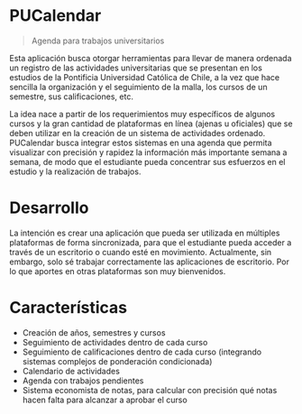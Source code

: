 # PUCalendar

> Agenda para trabajos universitarios

Esta aplicación busca otorgar herramientas para llevar de manera ordenada un registro de las actividades universitarias que se presentan en los estudios de la Pontificia Universidad Católica de Chile, a la vez que hace sencilla la organización y el seguimiento de la malla, los cursos de un semestre, sus calificaciones, etc.

La idea nace a partir de los requerimientos muy específicos de algunos cursos y la gran cantidad de plataformas en línea (ajenas u oficiales) que se deben utilizar en la creación de un sistema de actividades ordenado. PUCalendar busca integrar estos sistemas en una agenda que permita visualizar con precisión y rapidez la información más importante semana a semana, de modo que el estudiante pueda concentrar sus esfuerzos en el estudio y la realización de trabajos.

# Desarrollo

La intención es crear una aplicación que pueda ser utilizada en múltiples plataformas de forma sincronizada, para que el estudiante pueda acceder a través de un escritorio o cuando esté en movimiento. Actualmente, sin embargo, solo sé trabajar correctamente las aplicaciones de escritorio. Por lo que aportes en otras plataformas son muy bienvenidos.

# Características

 - Creación de años, semestres y cursos
 - Seguimiento de actividades dentro de cada curso
 - Seguimiento de calificaciones dentro de cada curso (integrando sistemas complejos de ponderación condicionada)
 - Calendario de actividades
 - Agenda con trabajos pendientes
 - Sistema economista de notas, para calcular con precisión qué notas hacen falta para alcanzar a aprobar el curso